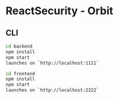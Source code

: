 # ReactSecurity - Orbit

## CLI

```bash
cd backend
npm install
npm start
launches on `http://localhost:1111`

cd frontend
npm install
npm start
launches on `http://localhost:2222`
```
